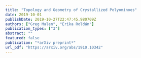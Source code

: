 ```yaml
---
title: "Topology and Geometry of Crystallized Polyominoes"
date: 2019-10-01
publishDate: 2019-10-27T22:47:45.980709Z
authors: ["Greg Malen", "Érika Roldán"]
publication_types: ["3"]
abstract: ""
featured: false
publication: "*arXiv preprint*"
url_pdf: "https://arxiv.org/abs/1910.10342"
---
```

